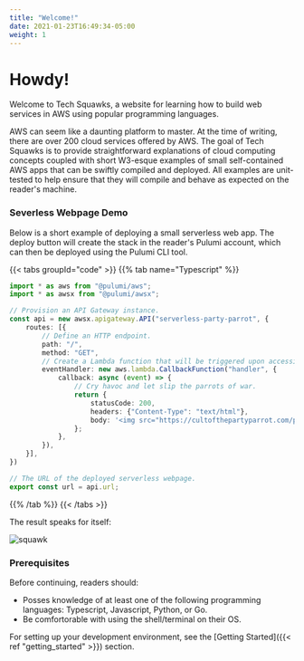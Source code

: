 ```yaml
---
title: "Welcome!"
date: 2021-01-23T16:49:34-05:00
weight: 1
---
```


# Howdy!

Welcome to Tech Squawks, a website for learning how to build web services in AWS using popular programming languages.

AWS can seem like a daunting platform to master. At the time of writing, there are over 200 cloud services offered by AWS. 
The goal of Tech Squawks is to provide straightforward explanations of cloud computing concepts coupled with short W3-esque examples of 
small self-contained AWS apps that can be swiftly compiled and deployed. All examples are unit-tested to help ensure that they 
will compile and behave as expected on the reader's machine.

### Severless Webpage Demo

Below is a short example of deploying a small serverless web app. The deploy button will create the stack in the reader's Pulumi account, which can then be deployed using the Pulumi CLI tool.

{{< tabs groupId="code" >}}
{{% tab name="Typescript" %}}
```Typescript
import * as aws from "@pulumi/aws";
import * as awsx from "@pulumi/awsx";

// Provision an API Gateway instance.
const api = new awsx.apigateway.API("serverless-party-parrot", {
    routes: [{
        // Define an HTTP endpoint.
        path: "/",
        method: "GET",
        // Create a Lambda function that will be triggered upon accessing this endpoint.
        eventHandler: new aws.lambda.CallbackFunction("handler", {
            callback: async (event) => {
                // Cry havoc and let slip the parrots of war.
                return {
                    statusCode: 200,
                    headers: {"Content-Type": "text/html"},
                    body: '<img src="https://cultofthepartyparrot.com/parrots/hd/revolutionparrot.gif">',
                };
            },
        }),
    }],
})

// The URL of the deployed serverless webpage.
export const url = api.url;
```
{{% /tab %}}
{{< /tabs >}}

The result speaks for itself:

![squawk](https://cultofthepartyparrot.com/parrots/hd/revolutionparrot.gif)

### Prerequisites

Before continuing, readers should:

- Posses knowledge of at least one of the following programming languages: Typescript, Javascript, Python, or Go.
- Be comfortorable with using the shell/terminal on their OS.

For setting up your development environment, see the  [Getting Started]({{< ref "getting_started" >}}) section.